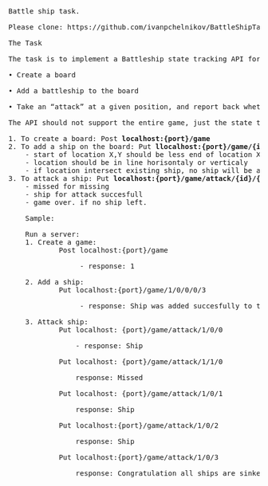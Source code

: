 <pre>
Battle ship task.

Please clone: https://github.com/ivanpchelnikov/BattleShipTask.git.

The Task

The task is to implement a Battleship state tracking API for a single player that must support the following logic:

• Create a board<br/>
• Add a battleship to the board<br/>
• Take an “attack” at a given position, and report back whether the attack resulted in a hit or a miss. 

The API should not support the entire game, just the state tracker. No graphical interface or persistence layer is required.

1. To create a board: Post <b>localhost:{port}/game </b>
2. To add a ship on the board: Put <b>llocalhost:{port}/game/{id}/{statX}/{startY}/{endX}/{endY}</b>
    - start of location X,Y should be less end of location X,Y  (0,0) - (4,0) and within boards size 10*10 in range (0-9,0-9)
    - location should be in line horisontaly or verticaly
    - if location intersect existing ship, no ship will be added
3. To attack a ship: Put <b>localhost:{port}/game/attack/{id}/{x}/{y}</b>
    - missed for missing
    - ship for attack succesfull
    - game over. if no ship left.
	
	Sample:
	
	Run a server:
	1. Create a game: 
			Post localhost:{port}/game </br>
				 - response: 1 </br>
	2. Add a ship: 
			Put localhost:{port}/game/1/0/0/0/3 </br>
				 - response: Ship was added succesfully to the game Id 1</br>
	3. Attack ship: 
			Put localhost: {port}/game/attack/1/0/0 </br>
				- response: Ship </br>
			Put localhost: {port}/game/attack/1/1/0 </br>
				response: Missed </br>
			Put localhost: {port}/game/attack/1/0/1 </br>
				response: Ship </br>
			Put localhost:{port}/game/attack/1/0/2 </br>
				response: Ship </br>
			Put localhost:{port}/game/attack/1/0/3 </br>
				response: Congratulation all ships are sinked. Game Over!
</pre>
